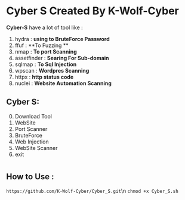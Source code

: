 # Cyber S Created By K-Wolf-Cyber

**Cyber-S** have a lot of tool like :
1. hydra : **using to BruteForce Password**
2. ffuf : **To Fuzzing **
3. nmap : **To port Scanning**
4. assetfinder : **Searing For Sub-domain**
5. sqlmap : **To Sql Injection**
6. wpscan : **Wordpres Scanning**
7. httpx : **http status code**
8. nuclei : **Website Automation Scanning**

## Cyber S: 
0. Download Tool
1. WebSite
2. Port Scanner
3. BruteForce
4. Web Injection
5. WebSite Scanner
6. exit

#
## How to Use :
`https://github.com/K-Wolf-Cyber/Cyber_S.git`\n
`chmod +x Cyber_S.sh`
